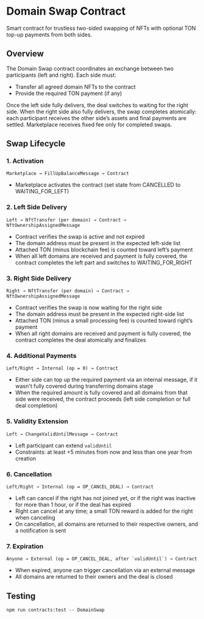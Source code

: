 # Domain Swap Contract

Smart contract for trustless two-sided swapping of NFTs with optional TON top-up payments from both sides.

## Overview

The Domain Swap contract coordinates an exchange between two participants (left and right). Each side must:
- Transfer all agreed domain NFTs to the contract
- Provide the required TON payment (if any)

Once the left side fully delivers, the deal switches to waiting for the right side. When the right side also fully delivers, the swap completes atomically: each participant receives the other side’s assets and final payments are settled. Marketplace receives fixed fee only for completed swaps.

## Swap Lifecycle

### 1. Activation
```
Marketplace → FillUpBalanceMessage → Contract
```
- Marketplace activates the contract (set state from CANCELLED to WAITING_FOR_LEFT)

### 2. Left Side Delivery
```
Left → NftTransfer (per domain) → Contract → NftOwnershipAssignedMessage
```
- Contract verifies the swap is active and not expired
- The domain address must be present in the expected left-side list
- Attached TON (minus blockchain fee) is counted toward left’s payment
- When all left domains are received and payment is fully covered, the contract completes the left part and switches to WAITING_FOR_RIGHT

### 3. Right Side Delivery
```
Right → NftTransfer (per domain) → Contract → NftOwnershipAssignedMessage
```
- Contract verifies the swap is now waiting for the right side
- The domain address must be present in the expected right-side list
- Attached TON (minus a small processing fee) is counted toward right’s payment
- When all right domains are received and payment is fully covered, the contract completes the deal atomically and finalizes

### 4. Additional Payments
```
Left/Right → Internal (op = 0) → Contract
```
- Either side can top up the required payment via an internal message, if it wasn't fully covered during transferring domains stage
- When the required amount is fully covered and all domains from that side were received, the contract proceeds (left side completion or full deal completion)

### 5. Validity Extension
```
Left → ChangeValidUntilMessage → Contract
```
- Left participant can extend `validUntil`
- Constraints: at least +5 minutes from now and less than one year from creation

### 6. Cancellation
```
Left/Right → Internal (op = OP_CANCEL_DEAL) → Contract
```
- Left can cancel if the right has not joined yet, or if the right was inactive for more than 1 hour, or if the deal has expired
- Right can cancel at any time; a small TON reward is added for the right when canceling
- On cancellation, all domains are returned to their respective owners, and a notification is sent

### 7. Expiration
```
Anyone → External (op = OP_CANCEL_DEAL, after `validUntil`) → Contract
```
- When expired, anyone can trigger cancellation via an external message
- All domains are returned to their owners and the deal is closed

## Testing

```shell
npm run contracts:test -- DomainSwap
```
